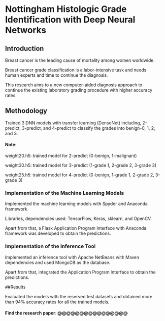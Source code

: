 # Nottingham Histologic Grade Identification with Deep Neural Networks

## Introduction

Breast cancer is the leading cause of mortality among women worldwide. 

Breast cancer grade classification is a labor-intensive task and needs human experts and time to continue the diagnosis. 

This research aims to a new computer-aided diagnosis approach to continue the existing laboratory grading procedure with higher accuracy rates. 

## Methodology

Trained 3 DNN models with transfer learning (DenseNet) including, 2-predict, 3-predict, and
4-predict to classify the grades into benign-0, 1, 2, and 3.

#### Note:

weight20.h5: trained model for 2-predict (0-benign, 1-malignant)

weight30.h5: trained model for 3-predict (1-grade 1, 2-grade 2, 3-grade 3)

weight25.h5: trained model for 4-predict (0-benign, 1-grade 1, 2-grade 2, 3-grade 3)

### Implementation of the Machine Learning Models 

Implemented the machine learning models  with
Spyder and Anaconda framework.

Libraries, dependencies used:  TensorFlow, Keras, 
sklearn, and OpenCV.

Apart from that, a Flask Application Program
Interface with Anaconda framework was developed to
obtain the predictions.

### Implementation of the Inference Tool  

Implemented an inference tool with Apache NetBeans with
Maven dependencies and used MongoDB as the
database.

Apart from that, integrated the Application Program Interface
 to obtain the predictions.

##Results

Evaluated the models with the reserved test datasets and obtained more than 94% accuracy rates for all the trained models.

#### Find the research paper: @@@@@@@@@@@@@@@@


